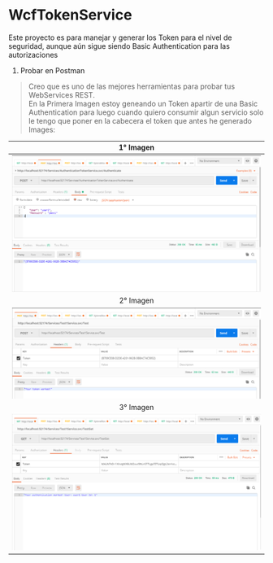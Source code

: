 # WcfTokenService
Este proyecto es para manejar y generar los Token para el nivel de seguridad, aunque aún sigue siendo Basic Authentication para las autorizaciones

1. Probar en Postman
> Creo que es uno de las mejores herramientas para probar tus WebServices REST.  
> En la Primera Imagen estoy geneando un Token apartir de una Basic Authentication para luego cuando quiero consumir algun servicio solo le tengo que poner en la cabecera el token que antes he generado 
Images:  

1° Imagen              	 | 
:-----------------------:|
![alt text][logo1] 		   |
2° Imagen         			 |
![alt text][logo2] 	     |
3° Imagen   	 		       | 
![alt text][logo3]	     |



[logo1]: https://github.com/puitiza/WcfTokenService/blob/Parte4_BasicAuthentication/Capture/1.PNG?raw=true
[logo2]: https://github.com/puitiza/WcfTokenService/blob/Parte4_BasicAuthentication/Capture/2.PNG?raw=true
[logo3]: https://github.com/puitiza/WcfTokenService/blob/Parte4_BasicAuthentication/Capture/3.PNG?raw=true
